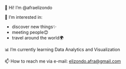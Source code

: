 👋 Hi! I’m @afraelizondo

👀 I’m interested in:
- discover new things✨
-  meeting people😊
- travel around the world🌍

📊 I’m currently learning Data Analytics and Visualization

📫 How to reach me via e-mail: elizondo.afra@gmail.com

<!---
afraelizondo/afraelizondo is a ✨ special ✨ repository because its `README.md` (this file) appears on your GitHub profile.
You can click the Preview link to take a look at your changes.
--->

